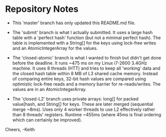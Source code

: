Repository Notes
================
- This 'master' branch has only updated this README.md file.

- The 'submit' branch is what I actually submitted. It uses a large hash table with a 'perfect hash' function (but not a minimal perfect hash). The table is implemented with a String[] for the keys using lock-free writes and an AtomicIntegerArray for the values.

- The 'closed-atomic' branch is what I wanted to finish but didn't get done before the deadline. It runs ~475 ms on my Linux i7-2600 3.4GHz machine. It uses 8 threads (HTT) and tries to keep all 'working' data and the closed hash table within 8 MB of L3 shared cache memory. Instead of comparing entire keys, 32-bit hash values are compared using optimistic lock-free reads and a memory barrier for re-reads/writes. The values are in an AtomicIntegerArray.

- The 'closed-L2' branch uses private arrays: long[] for packed value|hash, and String[] for keys. These are later merged (sequential merge ~8ms). Uses only 4 worker threads to use L2 effectively rather than 8 threads' registers. Runtime ~455ms (where 45ms is final ordering which can certainly be improved).

Cheers,
-Keith
